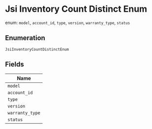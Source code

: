 
# Jsi Inventory Count Distinct Enum

enum: `model`, `account_id`, `type`, `version`, `warranty_type`, `status`

## Enumeration

`JsiInventoryCountDistinctEnum`

## Fields

| Name |
|  --- |
| `model` |
| `account_id` |
| `type` |
| `version` |
| `warranty_type` |
| `status` |

